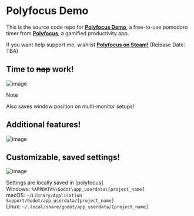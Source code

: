 # Polyfocus Demo
This is the source code repo for [**Polyfocus Demo**](https://store.steampowered.com/app/3576190/Polyfocus_Demo/), a free-to-use pomodoro timer from [**Polyfocus**](https://store.steampowered.com/app/3434580/Polyfocus/), a gamified productivity app.

If you want help support me, wishlist [**Polyfocus on Steam!**](https://store.steampowered.com/app/3434580/Polyfocus/) (Release Date: TBA)

## Time to ~~nap~~ work!
![image](https://github.com/user-attachments/assets/b7d178d2-b14a-474f-b108-e4f74f56c7b3)
> [!NOTE]
> Also saves window position on multi-monitor setups!

## Additional features!
![image](https://github.com/user-attachments/assets/1f4791a6-659d-4408-850b-89f513fe5734)

## Customizable, saved settings!
![image](https://github.com/user-attachments/assets/25d9b398-2bd2-4048-a776-1472b058531a)


Settings are locally saved in [polyfocus]\
Windows: ``` %APPDATA%\Godot\app_userdata\[project_name] ```\
macOS: ``` ~/Library/Application Support/Godot/app_userdata/[project_name] ```\
Linux: ``` ~/.local/share/godot/app_userdata/[project_name] ```
